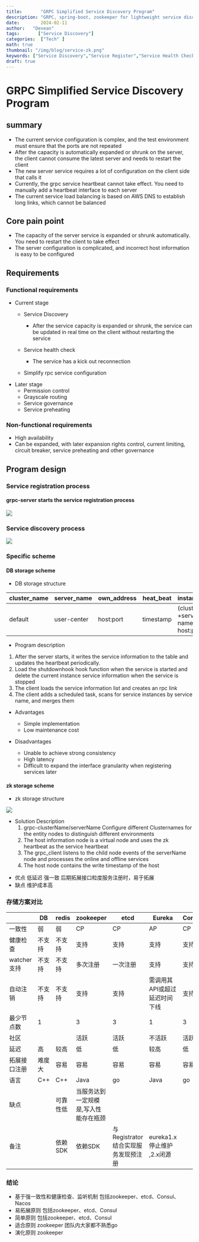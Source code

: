 ```yaml
---
title:       "GRPC Simplified Service Discovery Program"
description: "GRPC, spring-boot, zookeeper for lightweight service discovery"
date:        2024-02-11
author:   "Devean"
tags:       ["Service Discovery"]
categories:  ["Tech" ]
math: true
thumbnail: "/img/blog/service-zk.png"
keywords: ["Service Discovery","Service Register","Service Health Check"]
draft: true
---
```



# GRPC Simplified Service Discovery Program

## summary

+ The current service configuration is complex, and the test environment must ensure that the ports are not repeated
+ After the capacity is automatically expanded or shrunk on the server, the client cannot consume the latest server and needs to restart the client
+ The new server service requires a lot of configuration on the client side that calls it
+ Currently, the grpc service heartbeat cannot take effect. You need to manually add a heartbeat interface to each server
+ The current service load balancing is based on AWS DNS to establish long links, which cannot be balanced

## Core pain point

+ The capacity of the server service is expanded or shrunk automatically. You need to restart the client to take effect
+ The server configuration is complicated, and incorrect host information is easy to be configured

## Requirements

### Functional requirements
* Current stage
  +  Service Discovery
      + After the service capacity is expanded or shrunk, the service can be updated in real time on the client without restarting the service
  + Service health check
  
      + The service has a kick out reconnection
  + Simplify rpc service configuration

+ Later stage
  + Permission control
  + Grayscale routing
  + Service governance
  + Service preheating

### Non-functional requirements

+ High availability
+ Can be expanded, with later expansion rights control, current limiting, circuit breaker, service preheating and other governance

## Program design

### Service registration process

#### grpc-server starts the service registration process


![](/img/blog/service-register.png)

### Service discovery process


![](/img/blog/service-discovery.png)


### Specific scheme

#### DB storage scheme

+ DB storage structure


| cluster_name |server_name |own_address | heat_beat| instance_hash                               |  
| --- | --- | --- | --- |---------------------------------------------|
| default | user-center | host:port | timestamp | (cluster name +service name+ host:port)hash |  

+ Program description

1. After the server starts, it writes the service information to the table and updates the heartbeat periodically.
2. Load the shutdownhook hook function when the service is started and delete the current instance service information when the service is stopped
3. The client loads the service information list and creates an rpc link
4. The client adds a scheduled task, scans for service instances by service name, and merges them

+ Advantages
  + Simple implementation
  + Low maintenance cost

+ Disadvantages
  + Unable to achieve strong consistency
  + High latency
  + Difficult to expand the interface granularity when registering services later 
    
#### zk storage scheme

* zk storage structure


![](/img/blog/service-zk.png)

* Solution Description
  1. grpc-clusterName/serverName Configure different Clusternames for the entity nodes to distinguish different environments
  2. The host information node is a virtual node and uses the zk heartbeat as the service heartbeat
  3. The grpc_client listens to the child node events of the serverName node and processes the online and offline services
  4. The host node contains the write timestamp of the host

+ 优点
  低延迟
  强一致
  后期拓展接口粒度服务注册时，易于拓展
+ 缺点
  维护成本高

### 存储方案对比

|  | DB |redis |zookeeper | etcd |Eureka  | Consul | Nacos|
| --- | --- | --- | --- | --- | --- | --- |---|
| 一致性 | 弱 | 弱 | CP | CP | AP | CP | CP+AP|
| 健康检查 | 不支持 | 不支持 | 支持 | 支持 |支持 |支持  |双向心跳|
| watcher支持 | 不支持 | 不支持 |多次注册  |一次注册  | 支持 | 支持 |支持
| 自动注销 | 不支持 | 不支持 |支持 | 支持 | 需调用其API或超过延迟时间下线 |支持 |支持
| 最少节点数 | 1 |  | 3 | 3 | 1 | 3 |3|
| 社区 |  |  | 活跃 | 活跃 | 不活跃 | 活跃 |活跃|
|延迟|高|较高| 低|低|较高| 低|低|
|拓展接口注册|难度大|容易|容易|容易|容易|容易|难|
|语言|C++|C++|Java|go|Java|go|Java|
|缺点||可靠性低|当服务达到一定规模是,写入性能存在瓶颈|||
|备注| |依赖SDK|依赖SDK |与Registrator结合实现服务发现预注册|eureka1.x停止维护 ,2.x闭源|



### 结论
+ 基于强一致性和健康检查、监听机制
  包括zookeeper、etcd、Consul、Nacos
+ 易拓展原则
  包括zookeeper、etcd、Consul
+ 简单原则
  包括zookeeper、etcd、Consul
+ 适合原则
  zookeeper 团队内大家都不熟悉go
+ 演化原则
  zookeeper